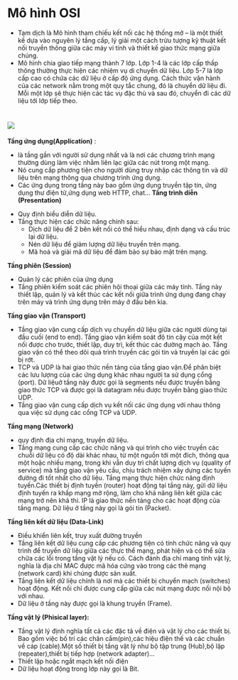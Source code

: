 ﻿# Mô hình OSI
* Tạm dịch là Mô hình tham chiếu kết nối các hệ thống mở – là một thiết kế dựa vào nguyên lý tầng cấp, lý giải một cách trừu tượng kỹ thuật kết nối truyền thông giữa các máy vi tính và thiết kế giao thức mạng giữa chúng.
* Mô hình chia giao tiếp mạng thành 7 lớp. Lớp 1-4 là các lớp cấp thấp thông thường thực hiện các nhiệm vụ di chuyển dữ liệu. Lớp 5-7 là lớp cấp cao có chứa các dữ liệu ở cấp độ ứng dụng. Cách thức vận hành của các network nằm trong một quy tắc chung, đó là chuyển dữ liệu đi. Mỗi một lớp sẽ thực hiện các tác vụ đặc thù và sau đó, chuyển đi các dữ liệu tới lớp tiếp theo. 

# ![](https://i.imgur.com/qLjmY3w.png)
 
 **Tầng ứng dụng(Application)** :
- là tầng gần với người sử dụng nhất và là nơi các chương trình mạng thường dùng  làm việc nhằm liên lạc giữa các nút trong một mạng.
- Nó cung cấp phương tiện cho người dùng truy nhập các thông tin và dữ liệu trên mạng thông qua chương trình ứng dụng.
- Các ứng dụng trong tầng này bao gồm ứng dụng truyền tập tin, ứng dụng thư điện tử,ứng dụng web HTTP, chat…
**Tầng trình diễn (Presentation)** 
* Quy định biểu diễn dữ liệu.
* Tầng thực hiện các chức năng chính sau:
  - Dịch dữ liệu để 2 bên kết nối có thể hiểu nhau, định dạng và cấu trúc lại dữ liệu.
  - Nén dữ liệu để giảm lượng dữ liệu truyền trên mạng.
  - Mã hoá và giải mã dữ liệu để đảm bảo sự bảo mật trên mạng. 
 
**Tầng phiên (Session)** 
- Quản lý các phiên của ứng dụng 
- Tầng phiên kiểm soát các phiên hội thoại giữa các máy tính. Tầng này thiết lập, quản lý và kết thúc các kết nối giữa trình ứng dụng đang chạy trên máy và trình ứng dụng trên máy ở đầu bên kia. 

**Tầng giao vận (Transport)**
- Tầng giao vận cung cấp dịch vụ chuyển dữ liệu giữa các người dùng tại đầu cuối (end to end). Tầng giao vận kiểm soát độ tin cậy của một kết nối được cho trước, thiết lập, duy trì, kết thúc các đường mạch ảo. Tầng giao vận có thể theo dõi quá trình truyền các gói tin và truyền lại các gói bị rớt.
- TCP và UDP là hai giao thức nền tảng của tầng giao vận.Để phân biệt các lưu lượng của các ứng dụng khác nhau người ta sử dụng cổng (port). Dữ liệuở tầng này được gọi là segments nếu được truyền bằng giao thức TCP và được gọi là datagram nếu được truyền bằng giao thức UDP.
- Tầng giao vận cung cấp dịch vụ kết nối các ứng dụng với nhau thông qua việc sử dụng các cổng TCP và UDP.
 
 **Tầng mạng (Network)** 
- quy định địa chỉ mạng, truyền dữ liệu. 
- Tầng mạng cung cấp các chức năng và qui trình cho việc truyền các chuỗi dữ liệu có độ dài khác nhau, từ một nguồn tới một đích, thông qua một hoặc nhiều mạng, trong khi vẫn duy trì chất lượng dịch vụ (quality of service) mà tầng giao vận yêu cầu, chịu trách nhiệm xây dựng các tuyến đường đi tốt nhất cho dữ liệu. Tầng mạng thực hiện chức năng định tuyến.Các thiết bị định tuyến (router) hoạt động tại tầng này, gửi dữ liệu định tuyến ra khắp mạng mở rộng, làm cho khả năng liên kết giữa các mạng trở nên khả thi. IP là giao thức nền tảng cho các hoạt động của tầng mạng. Dữ liệu ở tầng này gọi là gói tin (Packet). 

**Tầng liên kết dữ liệu (Data-Link)** 
- Điều khiển liên kết, truy xuất đường truyền 
- Tầng liên kết dữ liệu cung cấp các phương tiện có tính chức năng và quy trình để truyền dữ liệu giữa các thực thể mạng, phát hiện và có thể sửa chữa các lỗi trong tầng vật lý nếu có. Cách đánh địa chỉ mang tính vật lý, nghĩa là địa chỉ MAC được mã hóa cứng vào trong các thẻ mạng (network card) khi chúng được sản xuất.
- Tầng liên kết dữ liệu chính là nơi mà các thiết bị chuyển mạch (switches) hoạt động. Kết nối chỉ được cung cấp giữa các nút mạng được nối nội bộ với nhau.
- Dữ liệu ở tầng này được gọi là khung truyền (Frame). 
 
**Tầng vật lý (Phisical layer):** 
- Tầng vật lý định nghĩa tất cả các đặc tả về điện và vật lý cho các thiết bị. Bao gồm việc bố trí các chân cắm(pin),các hiệu điện thế và các chuẩn về cáp (cable).Một số thiết bị tầng vật lý như bộ tập trung (Hub),bộ lặp (repeater),thiết bị tiếp hợp (network adapter)…
- Thiết lập hoặc ngắt mạch kết nối điện
- Dữ liệu hoạt động trong lớp này gọi là Bit.

